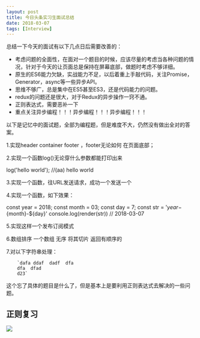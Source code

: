 ```yaml
---
layout: post
title: 今日头条实习生面试总结
date: 2018-03-07
tags: [Interview]
---
```


总结一下今天的面试有以下几点日后需要改善的：

- 考虑问题的全面性，在面对一个题目的时候，应该尽量的考虑当各种问题的情况，针对于今天的让页面总是保持在屏幕底部，做题时考虑不够详细。
- 原生的ES6能力欠缺，实战能力不足，以后着重上手敲代码，关注Promise，Generator，async等一些异步API。
- 思维不够广，总是集中在ES5甚至ES3，还是代码能力的问题。
- redux的问题还是很大，对于Redux的异步操作一窍不通。
- 正则表达式，需要恶补一下
- 重点关注异步编程！！！异步编程！！！异步编程！！！

以下是记忆中的面试题，全部为编程题，但是难度不大，仍然没有做出全对的答案。

1.实现header container footer ，footer无论如何 在页面底部；

2.实现一个函数log()无论穿什么参数都能打印出来 

log('hello world');
//(aa) hello world 

3.实现一个函数，往URL发送请求，成功一个发送一个

4.实现一个函数，如下效果：

const year = 2018;
const month = 03;
const day = 7;
const str = '${year}-${month}-${day}'
console.log(render(str)) // 2018-03-07

5.实现这样一个发布订阅模式

6.数组排序 一个数组 无序 将其切片 返回有顺序的

7.对以下字符串处理：

        `dafa ddaf  dadf  dfa
        dfa  dfad
        d23`

这个忘了具体的题目是什么了，但是基本上是要利用正则表达式去解决的一些问题。


## 正则复习

<img src="https://camo.githubusercontent.com/0c015371b3762c589971a7b227c47b17791b1123/68747470733a2f2f73332e353163746f2e636f6d2f7779667330322f4d30312f38452f35362f774b696f4c31692d4a7a65546650394541414f6c376749536d6a343938302e676966">
